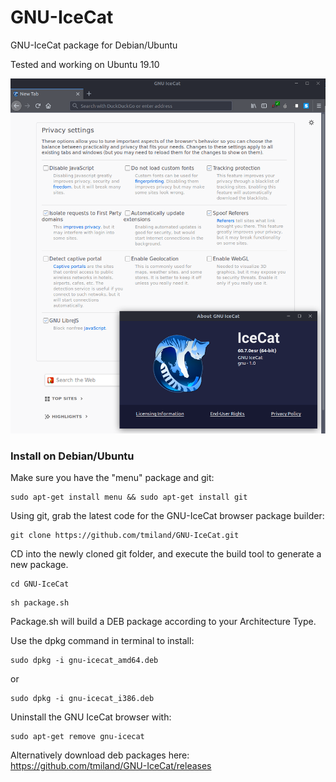 # GNU-IceCat

GNU-IceCat package for Debian/Ubuntu

Tested and working on Ubuntu 19.10

![screenshot](https://raw.githubusercontent.com/tmiland/GNU-IceCat/master/img/icecat.png)

### Install on Debian/Ubuntu

Make sure you have the "menu" package and git:

```shell
sudo apt-get install menu && sudo apt-get install git
```

Using git, grab the latest code for the GNU-IceCat browser package builder:

```shell
git clone https://github.com/tmiland/GNU-IceCat.git
```

CD into the newly cloned git folder, and execute the build tool to generate a new package.

```shell
cd GNU-IceCat
```

```shell
sh package.sh
```

Package.sh will build a DEB package according to your Architecture Type.

Use the dpkg command in terminal to install:

```
sudo dpkg -i gnu-icecat_amd64.deb
```

or

```
sudo dpkg -i gnu-icecat_i386.deb
```

Uninstall the GNU IceCat browser with:

```
sudo apt-get remove gnu-icecat
```

Alternatively download deb packages here: https://github.com/tmiland/GNU-IceCat/releases
